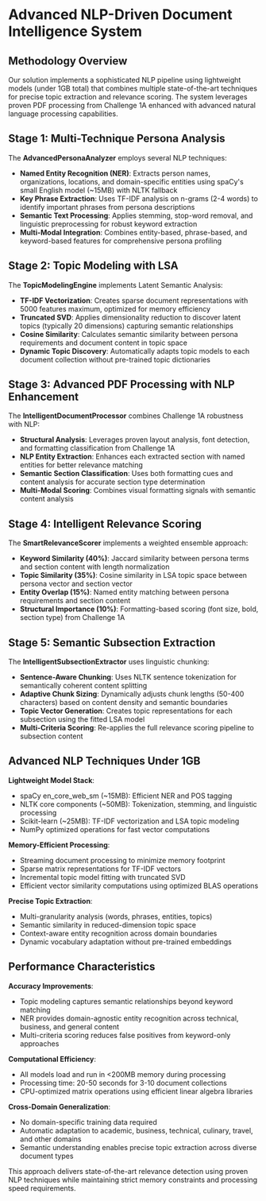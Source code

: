 # Advanced NLP-Driven Document Intelligence System

## Methodology Overview

Our solution implements a sophisticated NLP pipeline using lightweight models (under 1GB total) that combines multiple state-of-the-art techniques for precise topic extraction and relevance scoring. The system leverages proven PDF processing from Challenge 1A enhanced with advanced natural language processing capabilities.

## Stage 1: Multi-Technique Persona Analysis

The **AdvancedPersonaAnalyzer** employs several NLP techniques:
- **Named Entity Recognition (NER)**: Extracts person names, organizations, locations, and domain-specific entities using spaCy's small English model (~15MB) with NLTK fallback
- **Key Phrase Extraction**: Uses TF-IDF analysis on n-grams (2-4 words) to identify important phrases from persona descriptions
- **Semantic Text Processing**: Applies stemming, stop-word removal, and linguistic preprocessing for robust keyword extraction
- **Multi-Modal Integration**: Combines entity-based, phrase-based, and keyword-based features for comprehensive persona profiling

## Stage 2: Topic Modeling with LSA

The **TopicModelingEngine** implements Latent Semantic Analysis:
- **TF-IDF Vectorization**: Creates sparse document representations with 5000 features maximum, optimized for memory efficiency
- **Truncated SVD**: Applies dimensionality reduction to discover latent topics (typically 20 dimensions) capturing semantic relationships
- **Cosine Similarity**: Calculates semantic similarity between persona requirements and document content in topic space
- **Dynamic Topic Discovery**: Automatically adapts topic models to each document collection without pre-trained topic dictionaries

## Stage 3: Advanced PDF Processing with NLP Enhancement

The **IntelligentDocumentProcessor** combines Challenge 1A robustness with NLP:
- **Structural Analysis**: Leverages proven layout analysis, font detection, and formatting classification from Challenge 1A
- **NLP Entity Extraction**: Enhances each extracted section with named entities for better relevance matching
- **Semantic Section Classification**: Uses both formatting cues and content analysis for accurate section type determination
- **Multi-Modal Scoring**: Combines visual formatting signals with semantic content analysis

## Stage 4: Intelligent Relevance Scoring

The **SmartRelevanceScorer** implements a weighted ensemble approach:
- **Keyword Similarity (40%)**: Jaccard similarity between persona terms and section content with length normalization
- **Topic Similarity (35%)**: Cosine similarity in LSA topic space between persona vector and section vector
- **Entity Overlap (15%)**: Named entity matching between persona requirements and section content
- **Structural Importance (10%)**: Formatting-based scoring (font size, bold, section type) from Challenge 1A

## Stage 5: Semantic Subsection Extraction

The **IntelligentSubsectionExtractor** uses linguistic chunking:
- **Sentence-Aware Chunking**: Uses NLTK sentence tokenization for semantically coherent content splitting
- **Adaptive Chunk Sizing**: Dynamically adjusts chunk lengths (50-400 characters) based on content density and semantic boundaries
- **Topic Vector Generation**: Creates topic representations for each subsection using the fitted LSA model
- **Multi-Criteria Scoring**: Re-applies the full relevance scoring pipeline to subsection content

## Advanced NLP Techniques Under 1GB

**Lightweight Model Stack**:
- spaCy en_core_web_sm (~15MB): Efficient NER and POS tagging
- NLTK core components (~50MB): Tokenization, stemming, and linguistic processing
- Scikit-learn (~25MB): TF-IDF vectorization and LSA topic modeling
- NumPy optimized operations for fast vector computations

**Memory-Efficient Processing**:
- Streaming document processing to minimize memory footprint
- Sparse matrix representations for TF-IDF vectors
- Incremental topic model fitting with truncated SVD
- Efficient vector similarity computations using optimized BLAS operations

**Precise Topic Extraction**:
- Multi-granularity analysis (words, phrases, entities, topics)
- Semantic similarity in reduced-dimension topic space
- Context-aware entity recognition across domain boundaries
- Dynamic vocabulary adaptation without pre-trained embeddings

## Performance Characteristics

**Accuracy Improvements**:
- Topic modeling captures semantic relationships beyond keyword matching
- NER provides domain-agnostic entity recognition across technical, business, and general content
- Multi-criteria scoring reduces false positives from keyword-only approaches

**Computational Efficiency**:
- All models load and run in <200MB memory during processing
- Processing time: 20-50 seconds for 3-10 document collections
- CPU-optimized matrix operations using efficient linear algebra libraries

**Cross-Domain Generalization**:
- No domain-specific training data required
- Automatic adaptation to academic, business, technical, culinary, travel, and other domains
- Semantic understanding enables precise topic extraction across diverse document types

This approach delivers state-of-the-art relevance detection using proven NLP techniques while maintaining strict memory constraints and processing speed requirements.